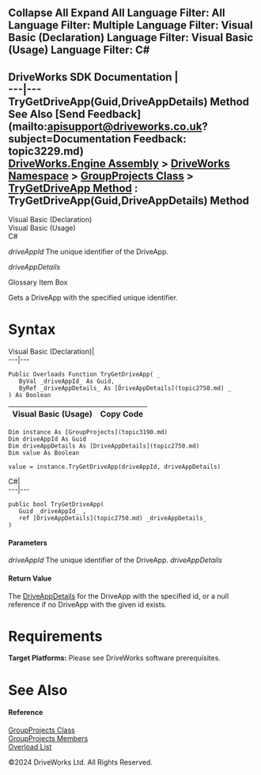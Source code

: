        

 Collapse All Expand All  Language Filter: All  Language Filter: Multiple  Language Filter: Visual Basic (Declaration) Language Filter: Visual Basic (Usage) Language Filter: C#  
---  
DriveWorks SDK Documentation  |   
---|---  
TryGetDriveApp(Guid,DriveAppDetails) Method   
See Also [Send Feedback](mailto:apisupport@driveworks.co.uk?subject=Documentation Feedback: topic3229.md)  
[DriveWorks.Engine Assembly](topic2156.md) > [DriveWorks Namespace](topic2159.md) > [GroupProjects Class](topic3190.md) > [TryGetDriveApp Method](topic3227.md) : TryGetDriveApp(Guid,DriveAppDetails) Method  
---  
  
Visual Basic (Declaration)    
Visual Basic (Usage)    
C# 

_driveAppId_
    The unique identifier of the DriveApp.

_driveAppDetails_
    

Glossary Item Box

Gets a DriveApp with the specified unique identifier. 

# Syntax

Visual Basic (Declaration)|   
---|---  
      
    
    Public Overloads Function TryGetDriveApp( _
       ByVal _driveAppId_ As Guid, _
       ByRef _driveAppDetails_ As [DriveAppDetails](topic2750.md) _
    ) As Boolean  
  
Visual Basic (Usage)| Copy Code  
---|---  
      
    
    Dim instance As [GroupProjects](topic3190.md)
    Dim driveAppId As Guid
    Dim driveAppDetails As [DriveAppDetails](topic2750.md)
    Dim value As Boolean
     
    value = instance.TryGetDriveApp(driveAppId, driveAppDetails)  
  
C#|   
---|---  
      
    
    public bool TryGetDriveApp( 
       Guid _driveAppId_ ,
       ref [DriveAppDetails](topic2750.md) _driveAppDetails_
    )  
  
#### Parameters

 _driveAppId_
    The unique identifier of the DriveApp.
_driveAppDetails_
    

#### Return Value

The [DriveAppDetails](topic2750.md) for the DriveApp with the specified id, or a null reference if no DriveApp with the given id exists.

# Requirements

**Target Platforms:** Please see DriveWorks software prerequisites.

# See Also

#### Reference

[GroupProjects Class](topic3190.md)   
[GroupProjects Members](topic3191.md)   
[Overload List](topic3227.md)

©2024 DriveWorks Ltd. All Rights Reserved.
